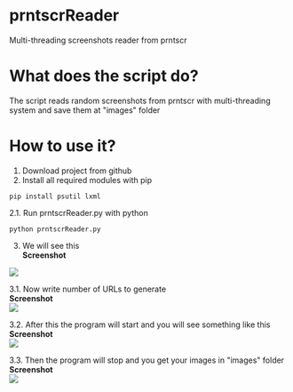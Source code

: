 # prntscrReader
Multi-threading screenshots reader from prntscr

# What does the script do?
The script reads random screenshots from prntscr with multi-threading system and save them at "images" folder

# How to use it?
1. Download project from github
2. Install all required modules with pip
```
pip install psutil lxml
```
2.1. Run prntscrReader.py with python
```
python prntscrReader.py
```

3. We will see this<br/>
<b>Screenshot</b><br/>
<img src="https://raw.githubusercontent.com/truedl/prntscrReader/master/screenshots/aa.png">

3.1. Now write number of URLs to generate<br/>
<b>Screenshot</b><br/>
<img src="https://raw.githubusercontent.com/truedl/prntscrReader/master/screenshots/b.png">

3.2. After this the program will start and you will see something like this<br/>
<b>Screenshot</b><br/>
<img src="https://raw.githubusercontent.com/truedl/prntscrReader/master/screenshots/cc.png">

3.3. Then the program will stop and you get your images in "images" folder<br/>
<b>Screenshot</b><br/>
<img src="https://raw.githubusercontent.com/truedl/prntscrReader/master/screenshots/d.png">
